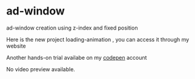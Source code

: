 # ad-window
ad-window creation using z-index and fixed position

Here is the new project loading-animation , you can access it through my website

Another hands-on trial availabe on my [codepen](https://codepen.io/bhargavkadali39/pen/wvqZWed) account

No video preview available.
